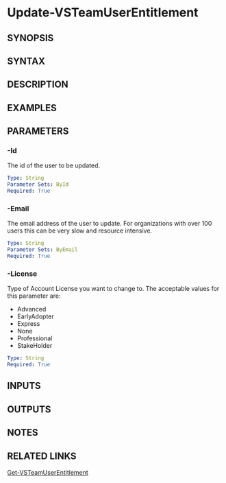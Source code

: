 <!-- #include "./common/header.md" -->

# Update-VSTeamUserEntitlement

## SYNOPSIS

<!-- #include "./synopsis/Update-VSTeamUserEntitlement.md" -->

## SYNTAX

## DESCRIPTION

<!-- #include "./synopsis/Update-VSTeamUserEntitlement.md" -->

## EXAMPLES

## PARAMETERS

### -Id

The id of the user to be updated.

```yaml
Type: String
Parameter Sets: ById
Required: True
```

### -Email

The email address of the user to update. For organizations with over 100 users this can be very slow and resource intensive.

```yaml
Type: String
Parameter Sets: ByEmail
Required: True
```

### -License

Type of Account License you want to change to. The acceptable values for this parameter are:

- Advanced
- EarlyAdopter
- Express
- None
- Professional
- StakeHolder

```yaml
Type: String
Required: True
```

<!-- #include "./params/forcegroup.md" -->

## INPUTS

## OUTPUTS

## NOTES

<!-- #include "./common/prerequisites.md" -->

## RELATED LINKS

<!-- #include "./common/related.md" -->

[Get-VSTeamUserEntitlement](Get-VSTeamUserEntitlement.md)
